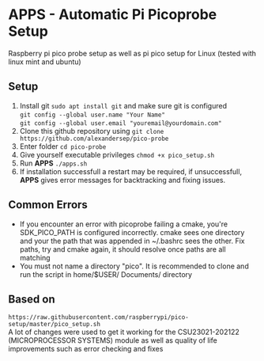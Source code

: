 # APPS - Automatic Pi Picoprobe Setup
Raspberry pi pico probe setup as well as pi pico setup for Linux (tested with linux mint and ubuntu)

## Setup 
1. Install git ``sudo apt install git`` and make sure git is configured   
   ``git config --global user.name "Your Name"``  
   ``git config --global user.email "youremail@yourdomain.com"``
2. Clone this github repository using 
  ``git clone https://github.com/alexandersep/pico-probe``
3. Enter folder ``cd pico-probe``
4. Give yourself executable privileges ``chmod +x pico_setup.sh``
5. Run **APPS** ``./apps.sh``
6. If installation successfull a restart may be required, if unsuccessfull, **APPS**
   gives error messages for backtracking and fixing issues.

## Common Errors
* If you encounter an error with picoprobe failing a cmake, you're SDK\_PICO\_PATH is
  configured incorrectly. cmake sees one directory and your the path that was appended 
  in ~/.bashrc sees the other. Fix paths, try and cmake again, it should resolve once
  paths are all matching
* You must not name a directory "pico". It is recommended to clone and run the script in
  home/$USER/ Documents/ directory 

## Based on
``https://raw.githubusercontent.com/raspberrypi/pico-setup/master/pico_setup.sh``  
A lot of changes were used to get it working for the CSU23021-202122 (MICROPROCESSOR SYSTEMS) module
as well as quality of life improvements such as error checking and fixes
